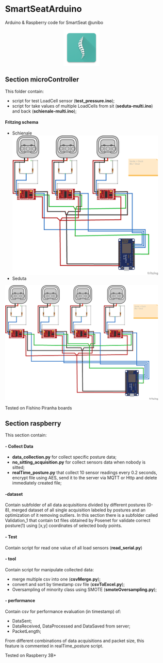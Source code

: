 # SmartSeatArduino
Arduino & Raspberry code for SmartSeat @unibo
<div style="text-align:center">
  <img src="/Arduino/raspberry/image/ic_launcher.png" width="120">
</div>

## Section microController
This folder contain:
- script for test LoadCell sensor (**test_pressure.ino**);
- script for take values of multiple LoadCells from sit (**seduta-multi.ino**) and back (**schienale-multi.ino**);

#### Fritzing schema
- Schienale
  <div style="text-align:center">
    <img src="/Arduino/microController/schema/schienale.png" width="550">
  </div>
- Seduta
<div style="text-align:center">
  <img src="/Arduino/microController/schema/seduta.png" width="550">
</div>

Tested on Fishino Piranha boards

## Section raspberry
This section contain:
#### - Collect Data
- **data_collection.py** for collect specific posture data;
- **no_sitting_acquisition.py** for collect sensors data when nobody is sitted;
- **realTime_posture.py** that collect 10 sensor readings every 0.2 seconds, encrypt file using AES, send it to the server via MQTT or Http and delete immediately created file;


#### -dataset
Contain subfolder of all data acquisitions divided by different postures (0-8), merged dataset of all single acquisition labeled by postures and an optimization of it removing outliers.
In this section there is a subfolder called Validation_1 that contain txt files obtained by Posenet for validate correct posture(1) using [x,y] coordinates of selected body points.

#### - Test
Contain script for read one value of all load sensors (**read_serial.py**)

#### - tool
Contain script for manipulate collected data:
  - merge multiple csv into one (**csvMerge.py**);
  - convert and sort by timestamp csv file (**csvToExcel.py**);
  - Oversampling of minority class using SMOTE (**smoteOversampling.py**);

#### - performance
Contain csv for performance evaluation (in timestamp) of:
- DataSent;
- DataReceived, DataProcessed and DataSaved from server;
- PacketLength;

From different combinations of data acquisitions and packet size, this feature is commented in realTime_posture script.

Tested on Raspberry 3B+
